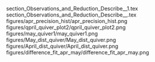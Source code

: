section_Observations_and_Reduction_Describe__1.tex
section_Observations_and_Reduction_Describe__.tex
figures/apr_precision_hist/apr_precision_hist.png
figures/qpril_quiver_plot2/qpril_quiver_plot2.png
figures/may_quiver1/may_quiver1.png
figures/May_dist_quiver/May_dist_quiver.png
figures/April_dist_quiver/April_dist_quiver.png
figures/difference_fit_apr_may/difference_fit_apr_may.png